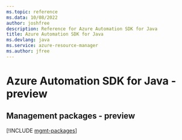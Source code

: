 ```yaml
---
ms.topic: reference
ms.data: 10/08/2022
author: joshfree
description: Reference for Azure Automation SDK for Java
title: Azure Automation SDK for Java
ms.devlang: java
ms.service: azure-resource-manager
ms.author: jfree
---
```

# Azure Automation SDK for Java - preview

## Management packages - preview
[!INCLUDE [mgmt-packages](automation-mgmt-index.md)]